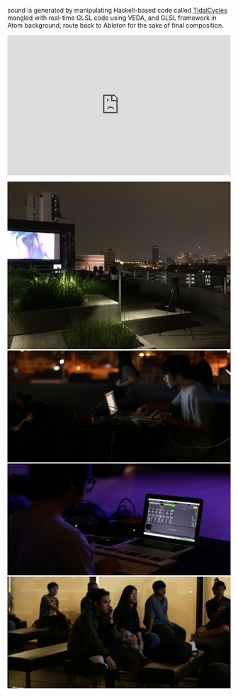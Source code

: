 sound is generated by manipulating Haskell-based code called [TidalCycles](https://tidalcycles.org/) mangled with real-time GLSL code using VEDA, and GLSL framework in Atom background, route back to Ableton for the sake of final composition.

<div style="width: 100%; height: 0; padding-top: 56.25%; padding-bottom: 2rem; position: relative;">
	<iframe src="https://www.facebook.com/plugins/video.php?href=https%3A%2F%2Fwww.facebook.com%2Ftheblackcodesworld%2Fvideos%2F1820547314685494%2F&show_text=0&width=560" width="100%" height="100%" style="border:none;overflow:hidden;position:absolute;top:0;" scrolling="no" frameborder="0" allowTransparency="true" allowFullScreen="true"></iframe>
</div>

![img-2](/media/images/bkkdw/00.jpg)
![img-3](/media/images/bkkdw/01.jpg)
![img-4](/media/images/bkkdw/02.jpg)
![img-5](/media/images/bkkdw/03.jpg)